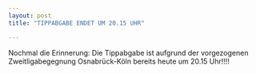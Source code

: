 ```yaml
---
layout: post
title: "TIPPABGABE ENDET UM 20.15 UHR"

---
```


Nochmal die Erinnerung: Die Tippabgabe ist aufgrund der vorgezogenen Zweitligabegegnung Osnabrück-Köln bereits heute um 20.15 Uhr!!!!


